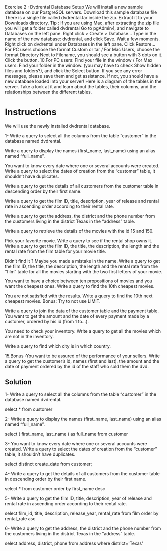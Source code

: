 Exercise 2 : Dvdrental Database
Setup
We will install a new sample database on our PostgreSQL servers.
Download this sample database file
There is a single file called dvdrental.tar inside the zip. Extract it to your Downloads directory.
Tip : If you are using Mac, after extracting the zip file you will get a folder called dvdrental
Go to pgAdmin4, and navigate to Databases on the left pane.
Right click > Create > Database…
Type in the name of the new database: dvdrental, and click Save. Wait a few moments.
Right click on dvdrental under Databases in the left pane.
Click Restore…
For PC users choose the format Custom or tar / For Mac Users, choose the format Directory
Next to Filename, you should see a button with 3 dots on it. Click the button.
10.For PC users: Find your file in the window / For Max users: Find your folder in the window.
(you may have to check Show hidden files and folders?), and click the Select button.
If you see any error messages, please save them and get assistance. If not, you should have a new database loaded into your server!
Here is a diagram of the tables in the server. Take a look at it and learn about the tables, their columns, and the relationships between the different tables.

# Instructions

We will use the newly installed dvdrental database.

1- Write a query to select all the columns from the table “customer” in the database named dvdrental.

Write a query to display the names (first_name, last_name) using an alias named “full_name”.

You want to know every date where one or several accounts were created. Write a query to select the dates of creation from the “customer” table, it shouldn’t have duplicates.

Write a query to get the details of all customers from the customer table in descending order by their first name.

Write a query to get the film ID, title, description, year of release and rental rate in ascending order according to their rental rate.

Write a query to get the address, the district and the phone number from the customers living in the district Texas in the “address” table.

Write a query to retrieve the details of the movies with the id 15 and 150.

Pick your favorite movie. Write a query to see if the rental shop owns it. Write a query to get the film ID, the title, the description, the length and the rental rate from the film table for your movie title.

Didn’t find it ? Maybe you made a mistake in the name. Write a query to get the film ID, the title, the description, the length and the rental rate from the “film” table for all the movies starting with the two first letters of your movie.

You want to have a choice between ten propositions of movies and you want the cheapest ones. Write a query to find the 10th cheapest movies.

You are not satisfied with the results. Write a query to find the 10th next cheapest movies.
Bonus: Try to not use LIMIT.

Write a query to join the data of the customer table and the payment table. You want to get the amount and the date of every payment made by a customer, ordered by his id (from 1 to…).

You need to check your inventory. Write a query to get all the movies which are not in the inventory.

Write a query to find which city is in which country.

15.Bonus :You want to be assured of the performance of your sellers. Write a query to get the customer’s id, names (first and last), the amount and the date of payment ordered by the id of the staff who sold them the dvd.

## Solution

1- Write a query to select all the columns from the table “customer” in the database named dvdrental.

select * from customer

2- Write a query to display the names (first_name, last_name) using an alias named “full_name”.

select ( first_name, last_name ) as full_name from customer

3- You want to know every date where one or several accounts were created. Write a query to select the dates of creation from the “customer” table, it shouldn’t have duplicates.

select distinct create_date from customer;

4- Write a query to get the details of all customers from the customer table in descending order by their first name.

select * from customer order by first_name desc

5- Write a query to get the film ID, title, description, year of release and rental rate in ascending order according to their rental rate.

select film_id, title, description, release_year, rental_rate from film order by rental_rate asc

6- Write a query to get the address, the district and the phone number from the customers living in the district Texas in the “address” table.

select address, district, phone from address where district='Texas'

 